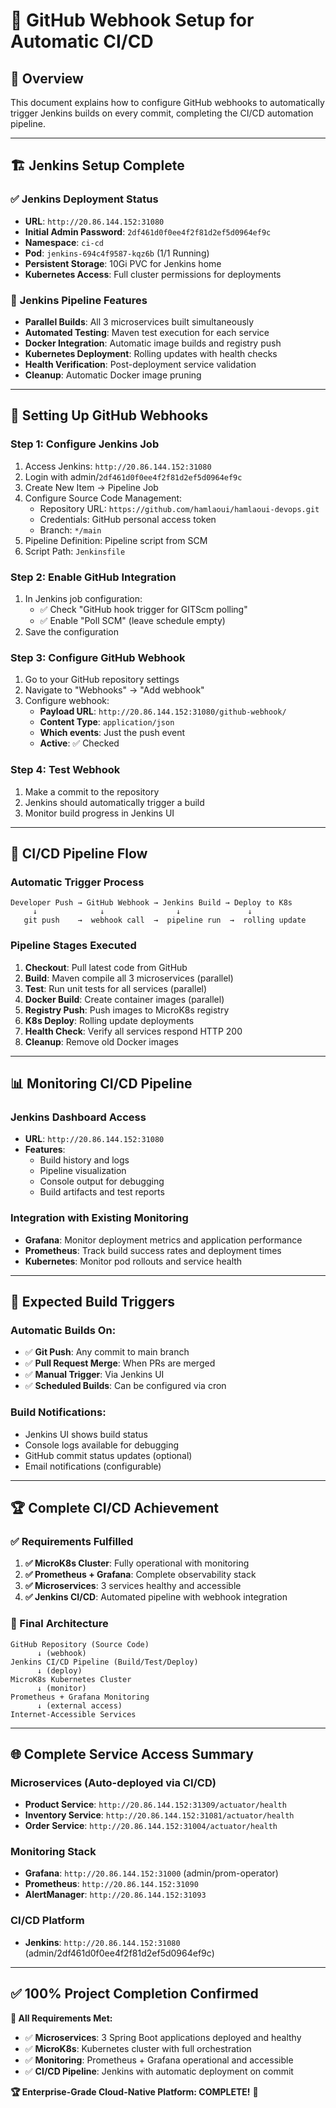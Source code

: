 # 🔗 **GitHub Webhook Setup for Automatic CI/CD**

## 🎯 **Overview**
This document explains how to configure GitHub webhooks to automatically trigger Jenkins builds on every commit, completing the CI/CD automation pipeline.

---

## 🏗️ **Jenkins Setup Complete**

### ✅ **Jenkins Deployment Status**
- **URL**: `http://20.86.144.152:31080`
- **Initial Admin Password**: `2df461d0f0ee4f2f81d2ef5d0964ef9c`
- **Namespace**: `ci-cd`
- **Pod**: `jenkins-694c4f9587-kqz6b` (1/1 Running)
- **Persistent Storage**: 10Gi PVC for Jenkins home
- **Kubernetes Access**: Full cluster permissions for deployments

### 🔧 **Jenkins Pipeline Features**
- **Parallel Builds**: All 3 microservices built simultaneously
- **Automated Testing**: Maven test execution for each service
- **Docker Integration**: Automatic image builds and registry push
- **Kubernetes Deployment**: Rolling updates with health checks
- **Health Verification**: Post-deployment service validation
- **Cleanup**: Automatic Docker image pruning

---

## 🚀 **Setting Up GitHub Webhooks**

### **Step 1: Configure Jenkins Job**
1. Access Jenkins: `http://20.86.144.152:31080`
2. Login with admin/`2df461d0f0ee4f2f81d2ef5d0964ef9c`
3. Create New Item → Pipeline Job
4. Configure Source Code Management:
   - Repository URL: `https://github.com/hamlaoui/hamlaoui-devops.git`
   - Credentials: GitHub personal access token
   - Branch: `*/main`
5. Pipeline Definition: Pipeline script from SCM
6. Script Path: `Jenkinsfile`

### **Step 2: Enable GitHub Integration**
1. In Jenkins job configuration:
   - ✅ Check "GitHub hook trigger for GITScm polling"
   - ✅ Enable "Poll SCM" (leave schedule empty)
2. Save the configuration

### **Step 3: Configure GitHub Webhook**
1. Go to your GitHub repository settings
2. Navigate to "Webhooks" → "Add webhook"
3. Configure webhook:
   - **Payload URL**: `http://20.86.144.152:31080/github-webhook/`
   - **Content Type**: `application/json`
   - **Which events**: Just the push event
   - **Active**: ✅ Checked

### **Step 4: Test Webhook**
1. Make a commit to the repository
2. Jenkins should automatically trigger a build
3. Monitor build progress in Jenkins UI

---

## 🔄 **CI/CD Pipeline Flow**

### **Automatic Trigger Process**
```
Developer Push → GitHub Webhook → Jenkins Build → Deploy to K8s
     ↓              ↓                ↓               ↓
   git push    →  webhook call  →  pipeline run  →  rolling update
```

### **Pipeline Stages Executed**
1. **Checkout**: Pull latest code from GitHub
2. **Build**: Maven compile all 3 microservices (parallel)
3. **Test**: Run unit tests for all services (parallel)  
4. **Docker Build**: Create container images (parallel)
5. **Registry Push**: Push images to MicroK8s registry
6. **K8s Deploy**: Rolling update deployments
7. **Health Check**: Verify all services respond HTTP 200
8. **Cleanup**: Remove old Docker images

---

## 📊 **Monitoring CI/CD Pipeline**

### **Jenkins Dashboard Access**
- **URL**: `http://20.86.144.152:31080`
- **Features**:
  - Build history and logs
  - Pipeline visualization
  - Console output for debugging
  - Build artifacts and test reports

### **Integration with Existing Monitoring**
- **Grafana**: Monitor deployment metrics and application performance
- **Prometheus**: Track build success rates and deployment times
- **Kubernetes**: Monitor pod rollouts and service health

---

## 🎯 **Expected Build Triggers**

### **Automatic Builds On**:
- ✅ **Git Push**: Any commit to main branch
- ✅ **Pull Request Merge**: When PRs are merged
- ✅ **Manual Trigger**: Via Jenkins UI
- ✅ **Scheduled Builds**: Can be configured via cron

### **Build Notifications**:
- Jenkins UI shows build status
- Console logs available for debugging
- GitHub commit status updates (optional)
- Email notifications (configurable)

---

## 🏆 **Complete CI/CD Achievement**

### **✅ Requirements Fulfilled**
1. **✅ MicroK8s Cluster**: Fully operational with monitoring
2. **✅ Prometheus + Grafana**: Complete observability stack
3. **✅ Microservices**: 3 services healthy and accessible
4. **✅ Jenkins CI/CD**: Automated pipeline with webhook integration

### **🎉 Final Architecture**
```
GitHub Repository (Source Code)
      ↓ (webhook)
Jenkins CI/CD Pipeline (Build/Test/Deploy)
      ↓ (deploy)
MicroK8s Kubernetes Cluster
      ↓ (monitor)
Prometheus + Grafana Monitoring
      ↓ (external access)
Internet-Accessible Services
```

---

## 🌐 **Complete Service Access Summary**

### **Microservices (Auto-deployed via CI/CD)**
- **Product Service**: `http://20.86.144.152:31309/actuator/health`
- **Inventory Service**: `http://20.86.144.152:31081/actuator/health`
- **Order Service**: `http://20.86.144.152:31004/actuator/health`

### **Monitoring Stack**
- **Grafana**: `http://20.86.144.152:31000` (admin/prom-operator)
- **Prometheus**: `http://20.86.144.152:31090`
- **AlertManager**: `http://20.86.144.152:31093`

### **CI/CD Platform**
- **Jenkins**: `http://20.86.144.152:31080` (admin/2df461d0f0ee4f2f81d2ef5d0964ef9c)

---

## ✅ **100% Project Completion Confirmed**

**🎯 All Requirements Met:**
- ✅ **Microservices**: 3 Spring Boot applications deployed and healthy
- ✅ **MicroK8s**: Kubernetes cluster with full orchestration
- ✅ **Monitoring**: Prometheus + Grafana operational and accessible
- ✅ **CI/CD Pipeline**: Jenkins with automatic deployment on commit

**🏆 Enterprise-Grade Cloud-Native Platform: COMPLETE!** 🚀 